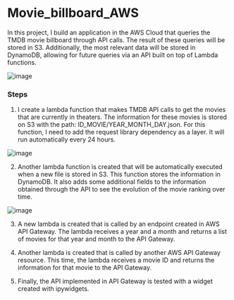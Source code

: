 # Movie_billboard_AWS

In this project, I build an application in the AWS Cloud that queries the TMDB movie billboard through API calls. The result of these queries will be stored in S3. Additionally, the most relevant data will be stored in DynamoDB, allowing for future queries via an API built on top of Lambda functions.

![image](https://github.com/ivangprado/Movie_billboard_AWS/assets/6001254/1f8e3d00-b834-4aec-a780-f8c50bf0b27e)

### Steps

1. I create a lambda function that makes TMDB API calls to get the movies that are currently in theaters. The information for these movies is stored on S3 with the path: ID_MOVIE/YEAR_MONTH_DAY.json. For this function, I need to add the request library dependency as a layer. It will run automatically every 24 hours.

![image](https://github.com/ivangprado/Movie_billboard_AWS/assets/6001254/7652fb68-1dda-4ad0-92b8-c058689c6c67)

2. Another lambda function is created that will be automatically executed when a new file is stored in S3. This function stores the information in DynamoDB. It also adds some additional fields to the information obtained through the API to see the evolution of the movie ranking over time.

![image](https://github.com/ivangprado/Movie_billboard_AWS/assets/6001254/132c0bf7-39da-41f8-9f69-fcfc450c0d01)

3. A new lambda is created that is called by an endpoint created in AWS API Gateway. The lambda receives a year and a month and returns a list of movies for that year and month to the API Gateway.

4. Another lambda is created that is called by another AWS API Gateway resource. This time, the lambda receives a movie ID and returns the information for that movie to the API Gateway.

5. Finally, the API implemented in API Gateway is tested with a widget created with ipywidgets.

